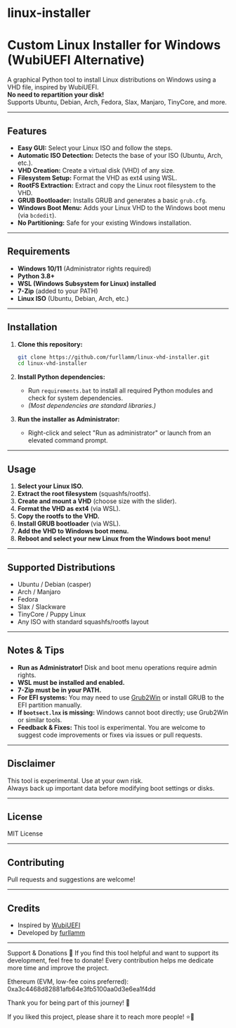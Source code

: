 # linux-installer

# Custom Linux Installer for Windows (WubiUEFI Alternative)

A graphical Python tool to install Linux distributions on Windows using a VHD file, inspired by WubiUEFI.  
**No need to repartition your disk!**  
Supports Ubuntu, Debian, Arch, Fedora, Slax, Manjaro, TinyCore, and more.

---

## Features

- **Easy GUI:** Select your Linux ISO and follow the steps.
- **Automatic ISO Detection:** Detects the base of your ISO (Ubuntu, Arch, etc.).
- **VHD Creation:** Create a virtual disk (VHD) of any size.
- **Filesystem Setup:** Format the VHD as ext4 using WSL.
- **RootFS Extraction:** Extract and copy the Linux root filesystem to the VHD.
- **GRUB Bootloader:** Installs GRUB and generates a basic `grub.cfg`.
- **Windows Boot Menu:** Adds your Linux VHD to the Windows boot menu (via `bcdedit`).
- **No Partitioning:** Safe for your existing Windows installation.

---

## Requirements

- **Windows 10/11** (Administrator rights required)
- **Python 3.8+**
- **WSL (Windows Subsystem for Linux) installed**
- **7-Zip** (added to your PATH)
- **Linux ISO** (Ubuntu, Debian, Arch, etc.)

---

## Installation

1. **Clone this repository:**
    ```sh
    git clone https://github.com/furllamm/linux-vhd-installer.git
    cd linux-vhd-installer
    ```

2. **Install Python dependencies:**
    - Run `requirements.bat` to install all required Python modules and check for system dependencies.
    - *(Most dependencies are standard libraries.)*

3. **Run the installer as Administrator:**
    - Right-click and select "Run as administrator" or launch from an elevated command prompt.

---

## Usage

1. **Select your Linux ISO.**
2. **Extract the root filesystem** (squashfs/rootfs).
3. **Create and mount a VHD** (choose size with the slider).
4. **Format the VHD as ext4** (via WSL).
5. **Copy the rootfs to the VHD.**
6. **Install GRUB bootloader** (via WSL).
7. **Add the VHD to Windows boot menu.**
8. **Reboot and select your new Linux from the Windows boot menu!**

---

## Supported Distributions

- Ubuntu / Debian (casper)
- Arch / Manjaro
- Fedora
- Slax / Slackware
- TinyCore / Puppy Linux
- Any ISO with standard squashfs/rootfs layout

---

## Notes & Tips

- **Run as Administrator!** Disk and boot menu operations require admin rights.
- **WSL must be installed and enabled.**
- **7-Zip must be in your PATH.**
- **For EFI systems:** You may need to use [Grub2Win](https://sourceforge.net/projects/grub2win/) or install GRUB to the EFI partition manually.
- **If `bootsect.lnx` is missing:** Windows cannot boot directly; use Grub2Win or similar tools.
- **Feedback & Fixes:** This tool is experimental. You are welcome to suggest code improvements or fixes via issues or pull requests.

---

## Disclaimer

This tool is experimental. Use at your own risk.  
Always back up important data before modifying boot settings or disks.

---

## License

MIT License

---

## Contributing

Pull requests and suggestions are welcome!

---

## Credits

- Inspired by [WubiUEFI](https://github.com/hakuna-m/wubiuefi)
- Developed by [furllamm](https://github.com/furllamm)

---

Support & Donations 🙏
If you find this tool helpful and want to support its development, feel free to donate! Every contribution helps me dedicate more time and improve the project.

Ethereum (EVM, low-fee coins preferred):
0xa3c4468d82881afb64e3fb5100aa0d3e6ea1f4dd

Thank you for being part of this journey! 🚀

If you liked this project, please share it to reach more people! ⭐️🙏

